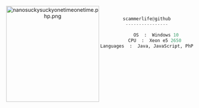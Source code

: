 <center>

<p align="middle">

<img src="https://i.imgur.com/MEFith2.jpg" align="left" alt="nanosuckysuckyonetimeonetime.php.png" width="250" height="260">

```py


scammerlife@github
----------------

       OS  :  Windows 10
      CPU  :  Xeon e5 2650
Languages  :  Java, JavaScript, PhP
  
```
